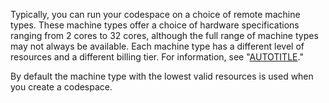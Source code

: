 Typically, you can run your codespace on a choice of remote machine types. These machine types offer a choice of hardware specifications ranging from 2 cores to 32 cores, although the full range of machine types may not always be available. Each machine type has a different level of resources and a different billing tier. For information, see "[AUTOTITLE](/billing/managing-billing-for-your-products/managing-billing-for-github-codespaces/about-billing-for-github-codespaces)."

By default the machine type with the lowest valid resources is used when you create a codespace.
